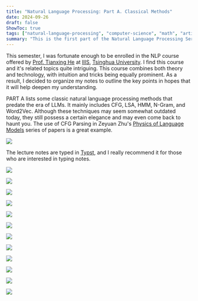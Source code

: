 ```yaml
---
title: "Natural Language Processing: Part A. Classical Methods"
date: 2024-09-26
draft: false
ShowToc: true
tags: ["natural-language-processing", "computer-science", "math", "artificial-intelligence", "algorithm"]
summary: "This is the first part of the Natural Language Processing Series. It covers classical methods in natural language processing, including CFG, LSA, HMM, N-gram, Word2Vec, etc."
---
```

This semester, I was fortunate enough to be enrolled in the NLP course offered by [Prof. Tianxing He](https://cloudygoose.github.io) at [IIIS](https://iiis.tsinghua.edu.cn/en/), [Tsinghua University](https://www.tsinghua.edu.cn/en/). I find this course and it's related topics quite intriguing. This course combines both theory and technology, with intuition and tricks being equally prominent. As a result, I decided to organize my notes to outline the key points in hopes that it will help deepen my understanding.

PART A lists some classic natural language processing methods that predate the era of LLMs. It mainly includes CFG, LSA, HMM, N-Gram, and Word2Vec. Although these techniques may seem somewhat outdated today, they still possess a certain elegance and may even come back to haunt you. The use of CFG Parsing in Zeyuan Zhu's [Physics of Language Models](https://physics.allen-zhu.com) series of papers is a great example.

![](../img/NLP_Notes/image.png#center)

The lecture notes are typed in [Typst](https://typst.app/), and I really recommend it for those who are interested in typing notes.

![](../img/NLP_Notes/Notes_Page_01.jpg#center)

![](../img/NLP_Notes/Notes_Page_02.jpg#center)

![](../img/NLP_Notes/Notes_Page_03.jpg#center)

![](../img/NLP_Notes/Notes_Page_04.jpg#center)

![](../img/NLP_Notes/Notes_Page_05.jpg#center)

![](../img/NLP_Notes/Notes_Page_06.jpg#center)

![](../img/NLP_Notes/Notes_Page_07.jpg#center)

![](../img/NLP_Notes/Notes_Page_08.jpg#center)

![](../img/NLP_Notes/Notes_Page_09.jpg#center)

![](../img/NLP_Notes/Notes_Page_10.jpg#center)

![](../img/NLP_Notes/Notes_Page_11.jpg#center)

![](../img/NLP_Notes/Notes_Page_12.jpg#center)
